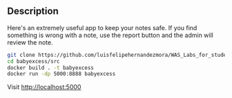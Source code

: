 ## Description

Here's an extremely useful app to keep your notes safe. If you find something is wrong with a note, use the report button and the admin will review the note.

```sh
git clone https://github.com/luisfelipehernandezmora/WAS_Labs_for_students.git
cd babyexcess/src
docker build . -t babyexcess
docker run -dp 5000:8888 babyexcess
```

Visit [http://localhost:5000](http://localhost:5000)